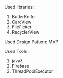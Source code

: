 Used libraries:
  1. ButterKnife
  2. CardView
  3. FilePicker
  4. RecyclerView

Used Design Pattern: 
  MVP

Used Tools :
  1. java8
  2. Firebase
  3. ThreadPoolExecutor
